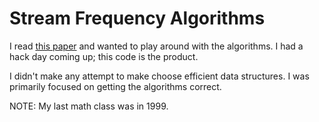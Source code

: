 # Stream Frequency Algorithms

I read [this paper](http://www2.research.att.com/~marioh/papers/vldb08-2.pdf‎) and wanted to play around with the 
algorithms.  I had a hack day coming up; this code is the product.

I didn't make any attempt to make choose efficient data structures.  I was primarily focused on getting the algorithms
correct.

NOTE: My last math class was in 1999.